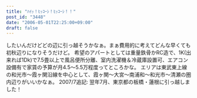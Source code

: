 ```yaml
---
title: "ﾊｲｯ！ﾋｯｺｰｼ！ﾋｯｺｰｼ！！"
post_id: "3448"
date: "2006-05-01T22:25:00+09:00"
draft: false
---
```



したいんだけどどの辺に引っ越そうかなぁ。まぁ費用的に考えてどんな早くても初秋辺りになりそうだけど。 希望のアパートとしては重量鉄骨かRC造で、1K(出来れば1Dk)で7.5畳以上で風呂便所分離、室内洗濯機＆冷蔵庫設置可、エアコン設備有で家賃の予算が月4.5～5.5万程度ってところかな。 エリアは東武東上線の和光市～霞ヶ関沿線を中心として、霞ヶ関～大宮～南浦和～和光市～清瀬の圏内辺りがいいかなぁ。  2007/7追記: 翌年7月、東京都の板橋・蓮根に引っ越しました！

